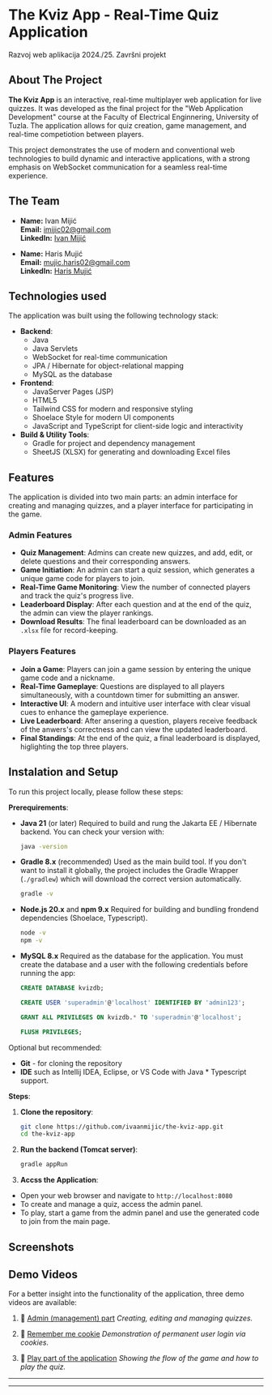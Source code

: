 # The Kviz App - Real-Time Quiz Application
Razvoj web aplikacija 2024./25. Završni projekt

## About The Project

**The Kviz App** is an interactive, real-time multiplayer web application for live quizzes. It was developed as the final project for the "Web Application Development" course at the Faculty of Electrical Enginnering, University of Tuzla. The application allows for quiz creation, game management, and real-time competiotion between players.

This project demonstrates the use of modern and conventional web technologies to build dynamic and interactive applications, with a strong emphasis on WebSocket communication for a seamless real-time experience.

## The Team
- **Name:** Ivan Mijić  
  **Email:** imijic02@gmail.com  
  **LinkedIn:** [Ivan Mijić](https://www.linkedin.com/in/ivan-miji%C4%87-4984612b8/)  

- **Name:** Haris Mujić   
  **Email:** mujic.haris02@gmail.com  
  **LinkedIn:** [Haris Mujić](https://www.linkedin.com/in/haris-muji%C4%87-a937a219b/)

## Technologies used
The application was built using the following technology stack:
- **Backend**:
    - Java
    - Java Servlets
    - WebSocket for real-time communication
    - JPA / Hibernate for object-relational mapping
    - MySQL as the database
- **Frontend**:
    - JavaServer Pages (JSP)
    - HTML5
    - Tailwind CSS for modern and responsive styling
    - Shoelace Style for modern UI components
    - JavaScript and TypeScript for client-side logic and interactivity
- **Build & Utility Tools**:
    - Gradle for project and dependency management
    - SheetJS (XLSX) for generating and downloading Excel files

## Features
The application is divided into two main parts: an admin interface for creating and managing quizzes, and a player interface for participating in the game.

### Admin Features
- **Quiz Management**: Admins can create new quizzes, and add, edit, or delete questions and their corresponding answers.
- **Game Initiation**: An admin can start a quiz session, which generates a unique game code for players to join.
- **Real-Time Game Monitoring**: View the number of connected players and track the quiz's progress live.
- **Leaderboard Display**: After each question and at the end of the quiz, the admin can view the player rankings.
- **Download Results**: The final leaderboard can be downloaded as an `.xlsx` file for record-keeping.

### Players Features
- **Join a Game**: Players can join a game session by entering the unique game code and a nickname.
- **Real-Time Gameplaye**: Questions are displayed to all players simultaneously, with a countdown timer for submitting an answer.
- **Interactive UI**: A modern and intuitive user interface with clear visual cues to enhance the gameplaye experience.
- **Live Leaderboard**: After ansering a question, players receive feedback of the anwers's correctness and can view the updated leaderboard.
- **Final Standings**: At the end of the quiz, a final leaderboard is displayed, higlighting the top three players.

## Instalation and Setup
To run this project locally, please follow these steps:

**Prerequirements**:
- **Java 21** (or later)
    Required to build and rung the Jakarta EE / Hibernate backend.
    You can check your version with:
    ```bash
    java -version
    ```

- **Gradle 8.x** (recommended)
    Used as the main build tool. If you don't want to install it globally, the project includes the Gradle Wrapper (`./gradlew`) which will download the correct version automatically.
    ```bash
    gradle -v
    ```
- **Node.js 20.x** and **npm 9.x**
    Required for building and bundling frondend dependencies (Shoelace, Typescript).
    ```bash
    node -v
    npm -v
    ```

- **MySQL 8.x**
    Required as the database for the application.
    You must create the database and a user with the following credentials before running the app:
    ```sql
    CREATE DATABASE kvizdb;

    CREATE USER 'superadmin'@'localhost' IDENTIFIED BY 'admin123';

    GRANT ALL PRIVILEGES ON kvizdb.* TO 'superadmin'@'localhost';

    FLUSH PRIVILEGES;
    ```

Optional but recommended:
- **Git** - for cloning the repository
- **IDE** such as Intellij IDEA, Eclipse, or VS Code with Java * Typescript support.

**Steps**:
1. **Clone the repository**:
    ```bash
    git clone https://github.com/ivaanmijic/the-kviz-app.git
    cd the-kviz-app
    ```

2. **Run the backend (Tomcat server)**:
    ```bash
    gradle appRun
    ```

3. **Accss the Application**:
- Open your web browser and navigate to `http://localhost:8080`
- To create and manage a quiz, access the admin panel.
- To play, start a game from the admin panel and use the generated code to join from the main page.

## Screenshots

## Demo Videos

For a better insight into the functionality of the application, three demo videos are available:

1. 🎥 [Admin (management) part](https://drive.google.com/drive/folders/1WwG9SnUnDbRn5m6tWoHtdoyBchNZUhyj) 
*Creating, editing and managing quizzes.*

2. 🎥 [Remember me cookie](https://drive.google.com/drive/folders/1WwG9SnUnDbRn5m6tWoHtdoyBchNZUhyj) 
*Demonstration of permanent user login via cookies.*

3. 🎥 [Play part of the application](https://drive.google.com/drive/folders/1WwG9SnUnDbRn5m6tWoHtdoyBchNZUhyj) 
*Showing the flow of the game and how to play the quiz.*

---
---
